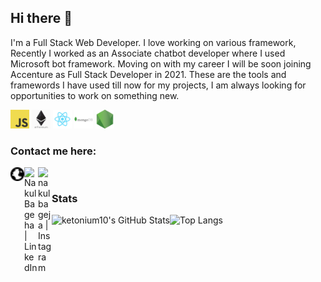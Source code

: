 ## Hi there 👋

I'm a Full Stack Web Developer. I love working on various framework, Recently I worked as an Associate chatbot developer where I used Microsoft bot framework. Moving on with my career I will be soon joining Accenture as Full Stack Developer in 2021. These are the tools and framewords I have used till now for my projects, I am always looking for opportunities to work on something new.

<code><img height="30" src="https://raw.githubusercontent.com/github/explore/80688e429a7d4ef2fca1e82350fe8e3517d3494d/topics/javascript/javascript.png" target="_blank"></code>
<code><img height="30" src="https://raw.githubusercontent.com/github/explore/80688e429a7d4ef2fca1e82350fe8e3517d3494d/topics/ethereum/ethereum.png" target="_blank"></code>
<code><img height="30" src="https://raw.githubusercontent.com/github/explore/80688e429a7d4ef2fca1e82350fe8e3517d3494d/topics/react/react.png" target="_blank"></code>
<code><img height="30" src="https://raw.githubusercontent.com/github/explore/80688e429a7d4ef2fca1e82350fe8e3517d3494d/topics/mongodb/mongodb.png" target="_blank"></code>
<code><img height="30" src="https://raw.githubusercontent.com/github/explore/80688e429a7d4ef2fca1e82350fe8e3517d3494d/topics/nodejs/nodejs.png" target="_blank"></code>

### Contact me here: 

[<img align="left" alt="https://nakulbageja.netlify.app" width="22px" src="https://raw.githubusercontent.com/iconic/open-iconic/master/svg/globe.svg" target="_blank" />][website]
[<img align="left" alt="Nakul Bageha | LinkedIn" width="22px" src="https://cdn.jsdelivr.net/npm/simple-icons@v3/icons/linkedin.svg" target="_blank" />][linkedin]
[<img align="left" alt="nakulbageja | Instagram" width="22px" src="https://cdn.jsdelivr.net/npm/simple-icons@v3/icons/instagram.svg" target="_blank"  />][instagram]


</br>

### Stats
<img align="left" alt="ketonium10's GitHub Stats" src="https://github-readme-stats.ketonium10.vercel.app/api?username=nakulBageja&show_icons=true&hide_border=true&theme=dark" />

![Top Langs](https://github-readme-stats.ketonium10.vercel.app/api/top-langs/?username=anuraghazra&layout=compact&theme=dark)

[website]: https://nakulbageja.netlify.app
[instagram]: https://www.instagram.com/nakulbageja/
[linkedin]: https://www.linkedin.com/in/nakul-bageja-6b301515b/
